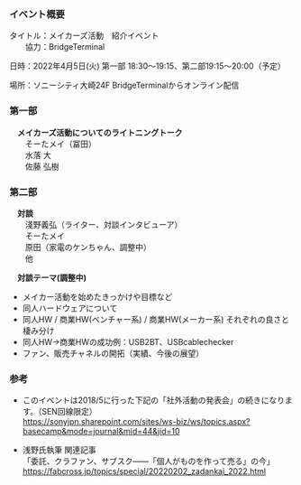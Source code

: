 ### イベント概要
タイトル：メイカーズ活動　紹介イベント  
　　協力：BridgeTerminal

日時：2022年4月5日(火) 第一部 18:30～19:15、第二部19:15～20:00（予定）

場所：ソニーシティ大崎24F BridgeTerminalからオンライン配信

### 第一部
　**メイカーズ活動についてのライトニングトーク**  
　　そーたメイ（冨田）  
　　水落 大  
　　佐藤 弘樹  

### 第二部
　**対談**  
　　淺野義弘（ライター、対談インタビューア）  
　　そーたメイ  
　　原田（家電のケンちゃん、調整中）  
　　他  

　**対談テーマ(調整中)**  
- メイカー活動を始めたきっかけや目標など
- 同人ハードウェアについて  
- 同人HW / 商業HW(ベンチャー系) / 商業HW(メーカー系) それぞれの良さと棲み分け
- 同人HW→商業HWの成功例：USB2BT、USBcablechecker
- ファン、販売チャネルの開拓（実績、今後の展望）

### 参考

- このイベントは2018/5に行った下記の「社外活動の発表会」の続きになります。（SEN回線限定）  
https://sonyjpn.sharepoint.com/sites/ws-biz/ws/topics.aspx?basecamp&mode=journal&mid=44&jid=10  

- 浅野氏執筆 関連記事  
「委託、クラファン、サブスク——「個人がものを作って売る」の今」  
https://fabcross.jp/topics/special/20220202_zadankai_2022.html  
